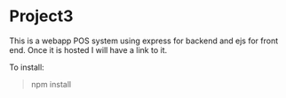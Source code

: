 # Project3
This is a webapp POS system using express for backend and ejs for front end. Once it is hosted I will have a link to it.

To install:
> npm install
